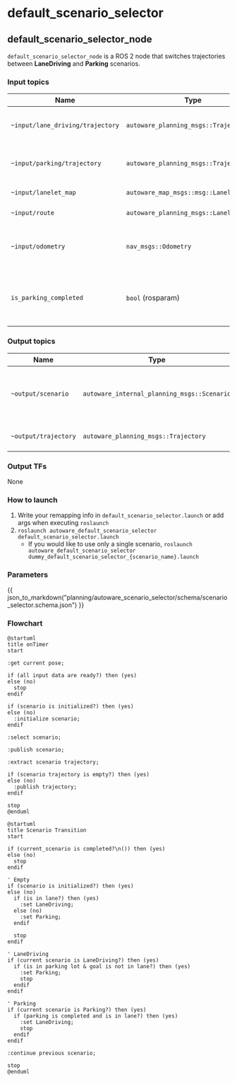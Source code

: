 # default_scenario_selector

## default_scenario_selector_node

`default_scenario_selector_node` is a ROS 2 node that switches trajectories between **LaneDriving** and **Parking** scenarios.

### Input topics

| Name                             | Type                                  | Description                                           |
|----------------------------------|---------------------------------------|-------------------------------------------------------|
| `~input/lane_driving/trajectory` | `autoware_planning_msgs::Trajectory`  | Trajectory of the LaneDriving scenario                |
| `~input/parking/trajectory`      | `autoware_planning_msgs::Trajectory`  | Trajectory of the Parking scenario                    |
| `~input/lanelet_map`             | `autoware_map_msgs::msg::LaneletMapBin` | Lanelet map                                         |
| `~input/route`                   | `autoware_planning_msgs::LaneletRoute` | Route and goal pose                                  |
| `~input/odometry`                | `nav_msgs::Odometry`                  | Used to check whether the vehicle is stopped          |
| `is_parking_completed`           | `bool` (rosparam)                     | Whether all split trajectories of Parking are published |

### Output topics

| Name                 | Type                                         | Description                                    |
|----------------------|----------------------------------------------|------------------------------------------------|
| `~output/scenario`   | `autoware_internal_planning_msgs::Scenario`  | Current scenario and scenarios to be activated |
| `~output/trajectory` | `autoware_planning_msgs::Trajectory`         | Trajectory to be followed                      |

### Output TFs

None

### How to launch

1. Write your remapping info in `default_scenario_selector.launch` or add args when executing `roslaunch`
2. `roslaunch autoware_default_scenario_selector default_scenario_selector.launch`
   - If you would like to use only a single scenario, `roslaunch autoware_default_scenario_selector dummy_default_scenario_selector_{scenario_name}.launch`

### Parameters

{{ json_to_markdown("planning/autoware_scenario_selector/schema/scenario_selector.schema.json") }}

### Flowchart

```plantuml
@startuml
title onTimer
start

:get current pose;

if (all input data are ready?) then (yes)
else (no)
  stop
endif

if (scenario is initialized?) then (yes)
else (no)
  :initialize scenario;
endif

:select scenario;

:publish scenario;

:extract scenario trajectory;

if (scenario trajectory is empty?) then (yes)
else (no)
  :publish trajectory;
endif

stop
@enduml
```

```plantuml
@startuml
title Scenario Transition
start

if (current_scenario is completed?\n()) then (yes)
else (no)
  stop
endif

' Empty
if (scenario is initialized?) then (yes)
else (no)
  if (is in lane?) then (yes)
    :set LaneDriving;
  else (no)
    :set Parking;
  endif

  stop
endif

' LaneDriving
if (current scenario is LaneDriving?) then (yes)
  if (is in parking lot & goal is not in lane?) then (yes)
    :set Parking;
    stop
  endif
endif

' Parking
if (current scenario is Parking?) then (yes)
  if (parking is completed and is in lane?) then (yes)
    :set LaneDriving;
    stop
  endif
endif

:continue previous scenario;

stop
@enduml
```
